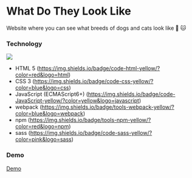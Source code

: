 # What Do They Look Like

Website where you can see what breeds of dogs and cats look like :dog: :cat:

### Technology

![](https://img.shields.io/badge/<WORD_ON_LEFT>-<WORD_ON_RIGHT>-informational?style=flat&logo=<LOGO_NAME>&logoColor=white&color=2bbc8a)

- HTML 5 (https://img.shields.io/badge/code-html-yellow/?color=red&logo=html)
- CSS 3 (https://img.shields.io/badge/code-css-yellow/?color=blue&logo=css)
- JavaScript (ECMAScript6+) (https://img.shields.io/badge/code-JavaScript-yellow/?color=yellow&logo=javascript)
- webpack (https://img.shields.io/badge/tools-webpack-yellow/?color=blue&logo=webpack)
- npm (https://img.shields.io/badge/tools-npm-yellow/?color=red&logo=npm)
- sass (https://img.shields.io/badge/code-sass-yellow/?color=pink&logo=sass)

### Demo

[Demo](https://michalskoczek.github.io/WhatDoTheyLookLike/)
